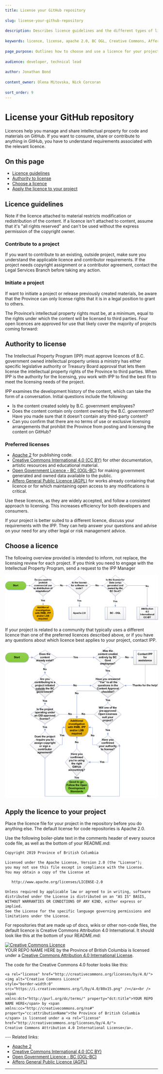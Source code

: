 ```yaml
---
title: License your GitHub repository

slug: license-your-github-repository

description: Describes licence guidelines and the different types of licences used for GitHub repositories

keywords: licence, license, apache 2.0, BC OGL, Creative Commons, Affero, repository management, repository best practices

page_purpose: Outlines how to choose and use a licence for your project and describes the requirements around licensing

audience: developer, technical lead

author: Jonathan Bond

content_owner: Olena Mitovska, Nick Corcoran

sort_order: 9
---
```

# License your GitHub repository

Licences help you manage and share intellectual property for code and materials on GitHub. If you want to consume, share or contribute to anything in GitHub, you have to understand requirements associated with the relevant licence.

## On this page

- [Licence guidelines](#licence-guidelines)
- [Authority to license](#authority-to-license)
- [Choose a licence](#choose-a-licence)
- [Apply the licence to your project](#apply-the-licence-to-your-project)

## Licence guidelines

Note if the licence attached to material restricts modification or redistribution of the content. If a licence isn't attached to content, assume that it's "all rights reserved" and can't be used without the express permission of the copyright owner.

### Contribute to a project

If you want to contribute to an existing, outside project, make sure you understand the applicable licence and contributor requirements. If the project needs copyright assignment or a contributor agreement, contact the Legal Services Branch before taking any action.

### Initiate a project

If want to initiate a project or release previously created materials, be aware that the Province can only license rights that it is in a legal position to grant to others.

The Province’s intellectual property rights must be, at a minimum, equal to the rights under which the content will be licensed to third parties. Four open licences are approved for use that likely cover the majority of projects coming forward:

## Authority to license

The Intellectual Property Program (IPP) must approve licences of B.C. government owned intellectual property unless a ministry has either specific legislative authority or Treasury Board approval that lets them license the intellectual property rights of the Province to third parties. When IPP is the authority for the licensing, you work with IPP to find the best fit to meet the licensing needs of the project.

IPP examines the development history of the content, which can take the form of a conversation. Initial questions include the following:

- Is the content created solely by B.C. government employees?
- Does the content contain only content owned by the B.C. government? Have you made sure that it doesn't contain any third-party content?
- Can you confirm that there are no terms of use or exclusive licensing arrangements that prohibit the Province from posting and licensing the content on GitHub?

### Preferred licenses

- [Apache 2](https://www.apache.org/licenses/LICENSE-2.0) for publishing code.
- [Creative Commons International 4.0 (CC BY)](https://creativecommons.org/licenses/by/4.0/) for other documentation, artistic resources and educational material.
- [Open Government Licence - BC (OGL-BC)](https://www2.gov.bc.ca/gov/content/data/open-data/open-government-licence-bc) for making government generated and owned data available to the public.
- [Affero General Public Licence (AGPL)](https://www.gnu.org/licenses/agpl-3.0.en.html) for works already containing that licence or for which maintaining open access to any modifications is critical.

Use these licences, as they are widely accepted, and follow a consistent approach to licensing. This increases efficiency for both developers and consumers.

If your project is better suited to a different licence, discuss your requirements with the IPP. They can help answer your questions and advise on your need for any other legal or risk management advice.

## Choose a licence

The following overview provided is intended to inform, not replace, the licensing review for each project. If you think you need to engage with the Intellectual Property Program, send a request to the IPP Manager

![A flowchart that helps you choose a licence](images/licence-chart.png)

If your project is related to a community that typically uses a different licence than one of the preferred licences described above, or if you have any questions about which licence best applies to your project, contact IPP.

![A flowchart to outline code preparation for GitHub](images/github-code-preparation-chart.png)

## Apply the licence to your project

Place the licence file for your project in the repository before you do anything else. The default license for code repositories is Apache 2.0.

Use the following boiler-plate text in the comments header of every source code file, as well as the bottom of your README.md:

    Copyright 2019 Province of British Columbia

    Licensed under the Apache License, Version 2.0 (the "License");
    you may not use this file except in compliance with the License.
    You may obtain a copy of the License at

       http://www.apache.org/licenses/LICENSE-2.0

    Unless required by applicable law or agreed to in writing, software
    distributed under the License is distributed on an "AS IS" BASIS,
    WITHOUT WARRANTIES OR CONDITIONS OF ANY KIND, either express or implied.
    See the License for the specific language governing permissions and
    limitations under the License.

For repositories that are made up of docs, wikis or other non-code files, the default licence is Creative Commons Attribution 4.0 International. It should look like this at the bottom of your README.md:

<a rel="license" href="http://creativecommons.org/licenses/by/4.0/"><img alt="Creative Commons Licence" style="border-width:0" src="https://i.creativecommons.org/l/by/4.0/80x15.png" /></a><br /><span xmlns:dct="http://purl.org/dc/terms/" property="dct:title">YOUR REPO NAME HERE</span> by <span xmlns:cc="http://creativecommons.org/ns#" property="cc:attributionName">the Province of British Columbia</span> is licensed under a <a rel="license" href="http://creativecommons.org/licenses/by/4.0/">Creative Commons Attribution 4.0 International License</a>.

The code for the Creative Commons 4.0 footer looks like this:

    <a rel="license" href="http://creativecommons.org/licenses/by/4.0/"><img alt="Creative Commons Licence"
    style="border-width:0" src="https://i.creativecommons.org/l/by/4.0/80x15.png" /></a><br /><span
    xmlns:dct="http://purl.org/dc/terms/" property="dct:title">YOUR REPO NAME HERE</span> by <span
    xmlns:cc="http://creativecommons.org/ns#" property="cc:attributionName">the Province of British Columbia
    </span> is licensed under a <a rel="license" href="http://creativecommons.org/licenses/by/4.0/">
    Creative Commons Attribution 4.0 International License</a>.

<!-- Place this at the end of your <body> -->
<div id="copy-live-region" aria-live="polite" style="position:absolute;left:-9999px;top:auto;width:1px;height:1px;overflow:hidden;"></div>
---
Related links:

- [Apache 2](https://www.apache.org/licenses/LICENSE-2.0)
- [Creative Commons International 4.0 (CC BY)](https://creativecommons.org/licenses/by/4.0/)
- [Open Government Licence - BC (OGL-BC)](https://www2.gov.bc.ca/gov/content/data/open-data/open-government-licence-bc)
- [Affero General Public Licence (AGPL)](https://www.gnu.org/licenses/agpl-3.0.en.html)

---
